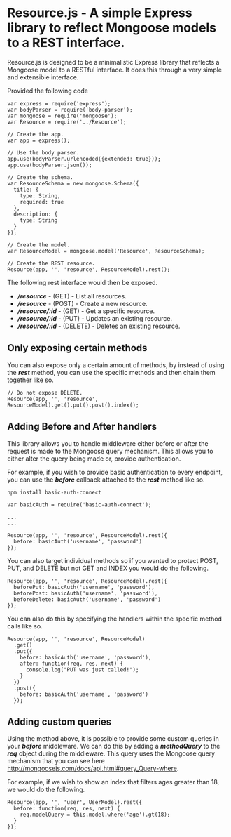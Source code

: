 Resource.js - A simple Express library to reflect Mongoose models to a REST interface.
==============================================================

Resource.js is designed to be a minimalistic Express library that reflects a Mongoose
model to a RESTful interface. It does this through a very simple and extensible interface.

Provided the following code

```
var express = require('express');
var bodyParser = require('body-parser');
var mongoose = require('mongoose');
var Resource = require('../Resource');

// Create the app.
var app = express();

// Use the body parser.
app.use(bodyParser.urlencoded({extended: true}));
app.use(bodyParser.json());

// Create the schema.
var ResourceSchema = new mongoose.Schema({
  title: {
    type: String,
    required: true
  },
  description: {
    type: String
  }
});

// Create the model.
var ResourceModel = mongoose.model('Resource', ResourceSchema);

// Create the REST resource.
Resource(app, '', 'resource', ResourceModel).rest();
```

The following rest interface would then be exposed.

 * ***/resource*** - (GET) - List all resources.
 * ***/resource*** - (POST) - Create a new resource.
 * ***/resource/:id*** - (GET) - Get a specific resource.
 * ***/resource/:id*** - (PUT) - Updates an existing resource.
 * ***/resource/:id*** - (DELETE) - Deletes an existing resource.

Only exposing certain methods
-------------------
You can also expose only a certain amount of methods, by instead of using
the ***rest*** method, you can use the specific methods and then chain them
together like so.

```
// Do not expose DELETE.
Resource(app, '', 'resource', ResourceModel).get().put().post().index();
```

Adding Before and After handlers
-------------------
This library allows you to handle middleware either before or after the
request is made to the Mongoose query mechanism.  This allows you to
either alter the query being made or, provide authentication.

For example, if you wish to provide basic authentication to every endpoint,
you can use the ***before*** callback attached to the ***rest*** method like so.

```
npm install basic-auth-connect
```

```
var basicAuth = require('basic-auth-connect');

...
...

Resource(app, '', 'resource', ResourceModel).rest({
  before: basicAuth('username', 'password')
});
```

You can also target individual methods so if you wanted to protect POST, PUT, and DELETE
but not GET and INDEX you would do the following.

```
Resource(app, '', 'resource', ResourceModel).rest({
  beforePut: basicAuth('username', 'password'),
  beforePost: basicAuth('username', 'password'),
  beforeDelete: basicAuth('username', 'password')
});
```

You can also do this by specifying the handlers within the specific method calls like so.

```
Resource(app, '', 'resource', ResourceModel)
  .get()
  .put({
    before: basicAuth('username', 'password'),
    after: function(req, res, next) {
      console.log("PUT was just called!");
    }
  })
  .post({
  	before: basicAuth('username', 'password')
  });
```

Adding custom queries
---------------------------------
Using the method above, it is possible to provide some custom queries in your ***before*** middleware.
We can do this by adding a ***methodQuery*** to the ***req*** object during the middleware. This query
uses the Mongoose query mechanism that you can see here http://mongoosejs.com/docs/api.html#query_Query-where.

For example, if we wish to show an index that filters ages greater than 18, we would do the following.

```
Resource(app, '', 'user', UserModel).rest({
  before: function(req, res, next) {
    req.modelQuery = this.model.where('age').gt(18);
  }
});
```
